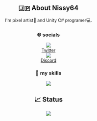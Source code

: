 <head>
  <link rel="stylesheet" type="text/css" href="style.css">
</head>

<body>
  <h2 align="center">🇯🇵 About Nissy64</h2>

  <div align="center">
    I'm pixel artist🎨 and Unity C# programer💻.
  </div>


  <h3 align="center"> 🌐 socials</h3>

  <!-- Twitter -->
  <div align="center">
    <img src="https://skillicons.dev/icons?i=twitter"/>
  </div>
  <div align="center">
    <a href="https://twitter.com/Nissy64_">Twitter</a>
  </div>

  <!-- Discord -->
  <div align="center">
    <img src="https://skillicons.dev/icons?i=discord"/>
  </div>
  <div align="center">
    <a href="https://discord.gg/Amw22HMQ4s">Discord</a>
  </div>


  <h3 align="center"> 🌱 my skills</h3>

  <div align="center">
    <img src="https://skillicons.dev/icons?i=git,github,unity,cs,vscode&theme=dark"/>
  </div>


  <h2 align="center">📈 Status</h2>

  <div align="center">
    <img src="https://github-readme-stats.vercel.app/api?username=Nissy64&show_icons=true">
  </div>
</body>

